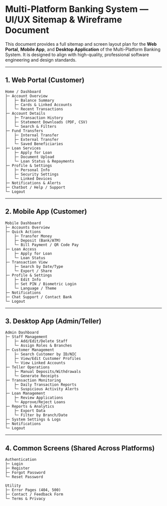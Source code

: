 
# Multi-Platform Banking System — UI/UX Sitemap & Wireframe Document

This document provides a full sitemap and screen layout plan for the **Web Portal**, **Mobile App**, and **Desktop Application** of the Multi-Platform Banking System. It is designed to align with high-quality, professional software engineering and design standards.

---

## 1. Web Portal (Customer)

```
Home / Dashboard
├─ Account Overview
│   ├─ Balance Summary
│   ├─ Cards & Linked Accounts
│   └─ Recent Transactions
├─ Account Details
│   ├─ Transaction History
│   ├─ Statement Downloads (PDF, CSV)
│   └─ Search & Filters
├─ Fund Transfers
│   ├─ Internal Transfer
│   ├─ External Transfer
│   └─ Saved Beneficiaries
├─ Loan Services
│   ├─ Apply for Loan
│   ├─ Document Upload
│   └─ Loan Status & Repayments
├─ Profile & Settings
│   ├─ Personal Info
│   ├─ Security Settings
│   └─ Linked Devices
├─ Notifications & Alerts
├─ Chatbot / Help / Support
└─ Logout
```

---

## 2. Mobile App (Customer)

```
Mobile Dashboard
├─ Accounts Overview
├─ Quick Actions
│   ├─ Transfer Money
│   ├─ Deposit (Bank/ATM)
│   └─ Bill Payment / QR Code Pay
├─ Loan Access
│   ├─ Apply for Loan
│   └─ Loan Status
├─ Transaction View
│   ├─ Search by Date/Type
│   └─ Export / Share
├─ Profile & Settings
│   ├─ Edit Info
│   ├─ Set PIN / Biometric Login
│   └─ Language / Theme
├─ Notifications
├─ Chat Support / Contact Bank
└─ Logout
```

---

## 3. Desktop App (Admin/Teller)

```
Admin Dashboard
├─ Staff Management
│   ├─ Add/Edit/Delete Staff
│   └─ Assign Roles & Branches
├─ Customer Management
│   ├─ Search Customer by ID/NIC
│   ├─ View/Edit Customer Profiles
│   └─ View Linked Accounts
├─ Teller Operations
│   ├─ Manual Deposits/Withdrawals
│   └─ Generate Receipts
├─ Transaction Monitoring
│   ├─ Daily Transaction Reports
│   └─ Suspicious Activity Alerts
├─ Loan Management
│   ├─ Review Applications
│   └─ Approve/Reject Loans
├─ Reports & Analytics
│   ├─ Export Data
│   └─ Filter by Branch/Date
├─ System Settings & Logs
├─ Notifications
└─ Logout
```

---

## 4. Common Screens (Shared Across Platforms)

```
Authentication
├─ Login
├─ Register
├─ Forgot Password
└─ Reset Password

Utility
├─ Error Pages (404, 500)
├─ Contact / Feedback Form
└─ Terms & Privacy
```

